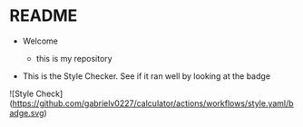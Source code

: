 # README

* Welcome
	* this is my repository

* This is the Style Checker. See if it ran well by looking at the badge

![Style Check]
(https://github.com/gabrielv0227/calculator/actions/workflows/style.yaml/badge.svg)

